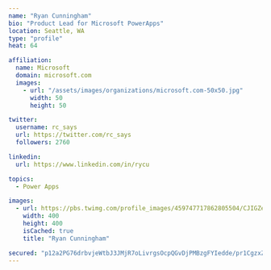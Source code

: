```yaml
---
name: "Ryan Cunningham"
bio: "Product Lead for Microsoft PowerApps"
location: Seattle, WA
type: "profile"
heat: 64

affiliation:
  name: Microsoft
  domain: microsoft.com
  images:
    - url: "/assets/images/organizations/microsoft.com-50x50.jpg"
      width: 50
      height: 50

twitter:
  username: rc_says
  url: https://twitter.com/rc_says
  followers: 2760

linkedin:
  url: https://www.linkedin.com/in/rycu

topics:
  - Power Apps

images:
  - url: https://pbs.twimg.com/profile_images/459747717862805504/CJIGZejd_400x400.png
    width: 400
    height: 400
    isCached: true
    title: "Ryan Cunningham"

secured: "p12a2PG76drbvjeWtbJ3JMjR7oLivrgsOcpQGvDjPMBzgFYIedde/pr1CgzxZYYC87bU1MUllZ45YtV3TOTre0Va11rI7wdX6scenS1BjkiTElegAOb3WvRCgJCFQvZKlprtO64LuTxaQBcu+USxF11Rz79ueKbTejdcAt/KpcgSSPqplwSf/f53r8UmPjB1a/UgzAx6INJKt9D5YN+y1rmgg5PDLgyTjbEQtKzDSoDvPHVz9l7dJgyfE7ldaeSahR0eq4oWOyzQ01+GT26OPUtsAzMeQ5YwlUTvVW2y/s5raAggMJYptcYoVP2eym9hZzymmKaTVb6Vv9nyGVnIx81MRJPXQWWKqdnrIIYIbff9E0QIk/m4rhQoBor3U2GepEbkTCAfhuifiOiZH8M4WQP2JIwilRCOrkngGLtGP9U=;gPqVSeQSc4XQmkojn6BgiA=="
---
```



